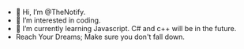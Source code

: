 - 👋 Hi, I’m @TheNotify.
- 👀 I’m interested in coding.
- 🌱 I’m currently learning Javascript. C# and c++ will be in the future.
- Reach Your Dreams; Make sure you don't fall down.
